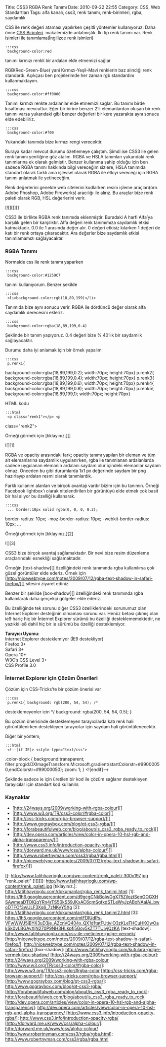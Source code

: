 Title: CSS3 RGBA Renk Tanımı
Date: 2010-09-22 22:55
Category: CSS, Web Standartları
Tags: alfa kanalı, css3, renk tanımı, renk-birimleri, rgba, saydamlık

CSS ile renk değeri ataması yapılırken çeşitli yöntemler kullanıyoruz.
Daha önce [CSS Birimleri][]  makalemizde anlatmıştık. İki tip renk
tanımı var. Renk isimleri ile tanımlama(İngilizce renk isimleri)

	:::css
	 background-color:red 

tanımı kırmızı renkli bir ardalan elde etmemizi sağlar

RGB(Red-Green-Blue) yani Kırmızı-Yeşil-Mavi renklerin baz alındığı renk
standardı. Açıkçası ben projelerimde her zaman rgb standardını
kullanmaktayım.

	:::css
	 background-color:#ff0000 

Tanımı kırmızı renkte ardalanlar elde etmemizi sağlar. Bu tanımı birde
kısaltması mevcuttur. Eğer bir birine benzer 2’li elemanlardan oluşan
bir renk tanımı varsa yukarıdaki gibi benzer değerleri bir kere
yazarakta aynı sonucu elde edebiliriz.

	:::css
	 background-color:#f00 

Yukarıdaki tanımda bize kırmızı rengi verecektir.

Buraya kadar mevcut durumu özetlemeye çalıştım. Şimdi ise CSS3 ile gelen
renk tanımı yeniliğine göz atalım. RGBA ve HSLA tanımları yukarıdaki
renk tanımlarına ek olarak gelmiştir. Benzer kullanıma sahip olduğu için
ben sadece RGBA tanımı hakkında bilgi vereceğim sizlere, HSLA tanımıda
standart olarak farklı ama işlevsel olarak RGBA ile etkiyi vereceği için
RGBA tanımı anlatmak ile yetineceğim.

Renk değerlerini genelde web sitelerini kodlarken resim işleme
araçları(örn. Adobe Phoshop, Adobe Fireworks) aracılığı ile alırız. Bu
araçlar bize renk paleti olarak RGB, HSL değerlerini verir.

[![][]][]

CSS3 ile birlikte RGBA renk tanımıda eklenmiştir. Buradaki A harfi
Alfa’ya karşılık gelen bir karşılıktır. Alfa değeri renk tanımımıza
saydamlık etkisi katmaktadır. 0.0 ile 1 arasında değer alır. 0 değeri
etkisiz kılarken 1 değeri de katı bir renk ortaya çıkaracaktır. Ara
değerler bize saydamlık etkisi tanımlamamızı sağlayacaktır.

### RGBA Tanımı

Normalde css ile renk tanımı yaparken

	:::css
	 background-color:#1259C7 

tanımı kullanıyorum. Benzer şekilde

	:::css
	 <li>background-color:rgb(18,89,199)</li>


Tanımıda bize aynı sonucu verir. RGBA ile dördüncü değer olarak alfa
saydamlık derecesini ekleriz.

	:::css
	 background-color:rgba(18,89,199,0.4)


Şeklinde bir tanım yapıyoruz. 0.4 değeri bize % 40’lık bir saydamlık
sağlayacaktır.

Durumu daha iyi anlamak için bir örnek yapalım

	:::css
	 p.renk1{
background-color:rgba(18,89,199,0.2); width:70px; height:70px} p.renk2{
background-color:rgba(18,89,199,0.4); width:70px; height:70px} p.renk3{
background-color:rgba(18,89,199,0.6); width:70px; height:70px} p.renk4{
background-color:rgba(18,89,199,0.8); width:70px; height:70px} p.renk5{
background-color:rgba(18,89,199,1); width:70px; height:70px}


HTML kodu

	:::html
	 <p class="renk1"></p> <p
class="renk2"></p> <p class="renk3"></p> <p
class="renk4"></p> <p class="renk5"></p> 

Örneği görmek için [tıklayınız.][]

![][1]

RGBA ve opacity arasındaki fark; opacity tanımı yapılan bir eleman ve
tüm alt elemanlarına saydamlık uygulanırken, rgba ile tanımlanan
ardalanlarda sadece uygulanan elemanın ardalanı saydam olur içindeki
elemanlar saydam olmaz. Önceden bu gibi durumlarda 1x1 px değerinde
saydam bir png hazırlayıp ardalan resmi olarak tanımlardık.

Farklı kullanım alanları ve birçok avantajı vardır bizim için bu
tanımın. Örneği Facebook lightbox’ı olarak nitelendirilen bir görüntüyü
elde etmek çok basit bir hal alıyor bu özelliği kullanarak.

	:::css
	 ... border:10px solid rgba(0, 0, 0, 0.2);
border-radius: 10px; -moz-border-radius: 10px; -webkit-border-radius:
10px; ... 

Örneği görmek için [tıklayınız.][2]

![][3]

CSS3 bize birçok avantaj sağlamaktadır. Bir nevi bize resim düzenleme
araçlarındaki esnekliği sağlamaktadır.

Örneğin [text-shadow][] özelliğindeki renk tanımında rgba kullanılırsa
çok güzel görüntüler elde ederiz. Örnek için
[http://nicewebtype.com/notes/2009/07/12/rgba-text-shadow-in-safari-firefox/][]
sitesini ziyaret ediniz.

Benzer bir şekilde [box-shadow][] özelliğindeki renk tanımında rgba
kullanılarak daha gerçekçi gölgeler elde ederiz.

Bu özelliğinde tek sorunu diğer CSS3 özelliklerindeki sorunumuz olan
İnternet Explorer desteğinin olmaması sorunu var. Henüz betası çıkmış
olan ie9 hariç hiç bir İnternet Explorer sürümü bu özelliği
desteklememektedir, ne yazıkki ie8 dahil hiç bir ie sürümü bu özelliği
desteklemiyor.

**Tarayıcı Uyumu:**  
Internet Explorer desteklemiyor (İE9 destekliyor)  
Firefox 3+  
Safari 3+  
Opera 10+  
W3C’s CSS Level 3+  
CSS Profile 3.0

### İnternet Explorer için Çözüm Önerileri

Çözüm için CSS-Tricks’te bir çözüm önerisi var

	:::css
	 p.renk1{ background: rgb(200, 54, 54); /*
desteklemeyenler icin */ background: rgba(200, 54, 54, 0.5); }


Bu çözüm önerisinde desteklemeyen tarayıcılarda katı renk hali
görüntülenirken destekleyen tarayıcılar için saydam hali
görüntülenecektir.

Diğer bir yöntem;

	:::html
	 <!--[if IE]> <style type="text/css">
.color-block { background:transparent;
filter:progid:DXImageTransform.Microsoft.gradient(startColorstr=#99000050,endColorstr=#99000050);
zoom: 1; } </style> <![endif]--> 

Şeklinde sadece ie için üretilen bir kod ile çözüm sağlanır destekleyen
tarayıcılar için standart kod kullanılır.

### Kaynaklar

-   [http://24ways.org/2009/working-with-rgba-colour][]
-   [http://www.w3.org/TR/css3-color/#rgba-color][]
-   [http://css-tricks.com/rgba-browser-support/][]
-   [http://www.gograybox.com/blog/qt-css3-rgba/][]
-   [http://forabeautifulweb.com/blog/about/is_css3_rgba_ready_to_rock][]
-   [http://dev.opera.com/articles/view/color-in-opera-10-hsl-rgb-and-alpha-transparency/][]
-   [http://www.css3.info/introduction-opacity-rgba/][]
-   [http://dorward.me.uk/www/css/alpha-colour/][]
-   [http://www.robertnyman.com/css3/rgba/rgba.html][]
-   [http://nicewebtype.com/notes/2009/07/12/rgba-text-shadow-in-safari-firefox/][]

</p>

  [CSS Birimleri]: http://www.fatihhayrioglu.com/css-birimleri/
  []: http://www.fatihhayrioglu.com/wp-content/renk_paleti-300x197.jpg
    "renk_paleti"
  [![][]]: http://www.fatihhayrioglu.com/wp-content/renk_paleti.jpg
  [tıklayınız.]: http://fatihhayrioglu.com/dokumanlar/rgba_renk_tanimi.html
  [1]: https://lh6.googleusercontent.com/d9gcgCNkBoIwGgX75ZjloztSepGOGXHSAwmeaDTOlQqYRn4rTS50kS59JKxAC6qmSgfxdSTLeWyJzABoNAaIAj_bwoDTFOf3wULF3Xq6_7zNKyY5Xg
  [2]: http://fatihhayrioglu.com/dokumanlar/rgba_renk_tanimi2.html
  [3]: https://lh5.googleusercontent.com/mtFDIUdPs-VFwWWJ5jBYK3uD3je_AZcnVQ404x_QX1d1tatFUtivIO3zKLeTHCuHKOwOakSk0vLBGAyXjN270P9NH3HLkpfj5Goy5kZT7TUivjQzKA
  [text-shadow]: http://www.fatihhayrioglu.com/css-ile-metinlere-golge-vermek/
  [http://nicewebtype.com/notes/2009/07/12/rgba-text-shadow-in-safari-firefox/]: http://nicewebtype.com/notes/2009/07/12/rgba-text-shadow-in-safari-firefox/
  [box-shadow]: http://www.fatihhayrioglu.com/kutulara-golge-vermek-box-shadow/
  [http://24ways.org/2009/working-with-rgba-colour]: http://24ways.org/2009/working-with-rgba-colour
  [http://www.w3.org/TR/css3-color/#rgba-color]: http://www.w3.org/TR/css3-color/#rgba-color
  [http://css-tricks.com/rgba-browser-support/]: http://css-tricks.com/rgba-browser-support/
  [http://www.gograybox.com/blog/qt-css3-rgba/]: http://www.gograybox.com/blog/qt-css3-rgba/
  [http://forabeautifulweb.com/blog/about/is_css3_rgba_ready_to_rock]: http://forabeautifulweb.com/blog/about/is_css3_rgba_ready_to_rock
  [http://dev.opera.com/articles/view/color-in-opera-10-hsl-rgb-and-alpha-transparency/]: http://dev.opera.com/articles/view/color-in-opera-10-hsl-rgb-and-alpha-transparency/
  [http://www.css3.info/introduction-opacity-rgba/]: http://www.css3.info/introduction-opacity-rgba/
  [http://dorward.me.uk/www/css/alpha-colour/]: http://dorward.me.uk/www/css/alpha-colour/
  [http://www.robertnyman.com/css3/rgba/rgba.html]: http://www.robertnyman.com/css3/rgba/rgba.html
